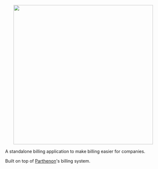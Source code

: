 <p align="center">
  <img width="450px" src="https://ha-static-data.s3.eu-central-1.amazonaws.com/github-readme-logo.png">
</p>

A standalone billing application to make billing easier for companies.

Built on top of <a href="https://getparthenon.com/?utm_source=github_billabear">Parthenon</a>'s billing system.
